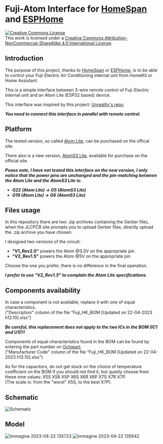 # Fuji-Atom Interface for [HomeSpan](https://github.com/HomeSpan/HomeSpan) and [ESPHome](https://github.com/esphome/esphome)

<a rel="license" href="http://creativecommons.org/licenses/by-nc-sa/4.0/"><img alt="Creative Commons License" style="border-width:0" src="https://i.creativecommons.org/l/by-nc-sa/4.0/88x31.png" /></a><br />This work is licensed under a <a rel="license" href="http://creativecommons.org/licenses/by-nc-sa/4.0/">Creative Commons Attribution-NonCommercial-ShareAlike 4.0 International License</a>.

## Introduction 

The purpose of this project, thanks to [HomeSpan](https://github.com/HomeSpan/HomeSpan) or [ESPHome](https://github.com/esphome/esphome), is to be able to control your Fuji-Electric Air Conditioning internal unit from HomeKit or Home Assistant.

This is a simple interface between 3-wire remote control of Fuji-Electric internal unit and an Atom Lite (ESP32 based) device.

This interface was inspired by this project: [Unreality's repo](https://github.com/unreality/FujiHK).

***You need to connect this interface in parallel with remote control.***

## Platform

The tested version, so called [Atom Lite](https://shop.m5stack.com/collections/m5-controllers/products/atom-lite-esp32-development-kit), can be purchased on the offical site.

There also is a new version, [AtomS3 Lite](https://shop.m5stack.com/products/atoms3-lite-esp32s3-dev-kit), available for purchase on the official site.

***Pease note, I have not tested this interface on the new version, I only notice that the power pins are unchanged and the pin-matching between the Atom Lite and the AtomS3 Lite is:***
* ***G22 (Atom Lite) -> G5 (AtomS3 Lite)***
* ***G19 (Atom Lite) -> G6 (AtomS3 Lite)***

## Files usage

In this repository there are two .zip archives containing the Gerber files, when the JLCPCB site prompts you to upload Gerber files, directly upload the .zip archive you have chosen.

I designed two versions of the circuit:
* **"V1_Rev2.0"** powers the Atom @3.3V on the appropriate pin
* **"V2_Rev1.5"** powers the Atom @5V on the appropriate pin
	
Choose the one you prefer, there is no difference in the final operation.

***I prefer to use **"V2_Rev1.5"** to complain the Atom Lite specifications.***

## Components availability

In case a component is not available, replace it with one of equal characteristics. \
("Description" column of the file “Fuji_HK_BOM [Updated on 22-04-2023 h12.10].xlsx”)

***Be careful, this replacement does not apply to the two ICs in the BOM (IC1 and U1)!!!***


Components of equal characteristics found in the BOM can be found by entering the part number on [Octopart](https://octopart.com/). \
("Manufacturer Code" column of the file “Fuji_HK_BOM [Updated on 22-04-2023 h12.10].xlsx”)

As for the capacitors, do not get stuck on the choice of temperature coefficient on the BOM if you should not find it, but quietly 
choose from these nine values: X5S X5R X5P X6S X6R X6P X7S X7R X7P. \
(The scale is: from the "worst" X5S, to the best X7P).

## Schematic

![Schematic](https://user-images.githubusercontent.com/80490825/233783775-efdf0b0c-d2d9-4551-94d4-81a8f3df71db.jpg)

## Model

![Immagine 2023-04-22 135723](https://user-images.githubusercontent.com/80490825/233783978-aa935885-1513-4ba5-9345-d3cbda1a8040.png)
![Immagine 2023-04-22 135642](https://user-images.githubusercontent.com/80490825/233783980-d88b5b62-2906-4631-a99a-d100e16ed9ff.png)
